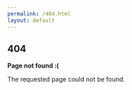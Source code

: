 ```yaml
---
permalink: /404.html
layout: default
---
```


<div class="container">
  <h2>404</h2>

  <p><strong>Page not found :(</strong></p>
  <p>The requested page could not be found.</p>
</div>

